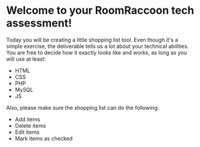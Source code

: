 # Welcome to your RoomRaccoon tech assessment!

Today you will be creating a little shopping list tool.
Even though it's a simple exercise, the deliverable tells us a lot about your technical abilities.
You are free to decide how it exactly looks like and works, as long as you will use at least:

* HTML
* CSS
* PHP
* MySQL
* JS 

Also, please make sure the shopping list can do the following:
* Add items
* Delete items
* Edit items
* Mark items as checked